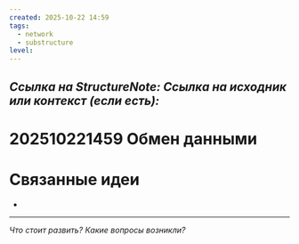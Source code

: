 ```yaml
---
created: 2025-10-22 14:59
tags:
  - network
  - substructure
level:
---
```

*Ссылка на StructureNote:*
*Ссылка на исходник или контекст (если есть):*
-

# 202510221459 Обмен данными

# Связанные идеи

- 

---

*Что стоит развить? Какие вопросы возникли?*
